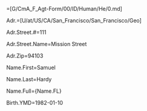 =[G/CmA_F_Agt-Form/00/ID/Human/He/0.md]

Adr.=[U/at/US/CA/San_Francisco/San_Francisco/Geo]

Adr.Street.#=111

Adr.Street.Name=Mission Street

Adr.Zip=94103

Name.First=Samuel

Name.Last=Hardy

Name.Full={Name.FL}

Birth.YMD=1982-01-10
